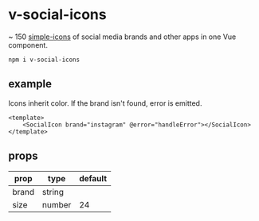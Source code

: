 # v-social-icons

~ 150 [simple-icons](https://github.com/simple-icons/simple-icons) of social media brands and other apps in one Vue component.

```
npm i v-social-icons
```

## example

Icons inherit color.
If the brand isn't found, error is emitted.

```vue
<template>
    <SocialIcon brand="instagram" @error="handleError"></SocialIcon>
</template>
```

## props

prop | type | default
------|------|--------
brand | string |
size | number | 24
